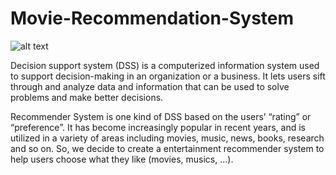 # Movie-Recommendation-System

![alt text](https://github.com/BrianN92/Movie-Recommendation-System/blob/master/WechatIMG133.png "Logo Title Text 1")

Decision support system (DSS) is a computerized information system used to support decision-making in an organization or a business. It lets users sift through and analyze data and information that can be used to solve problems and make better decisions.

Recommender System is one kind of DSS based on the users’ “rating” or “preference”. It has become increasingly popular in recent years, and is utilized in a variety of areas including movies, music, news, books, research and so on. So, we decide to create a entertainment recommender system to help users choose what they like (movies, musics, ...).

